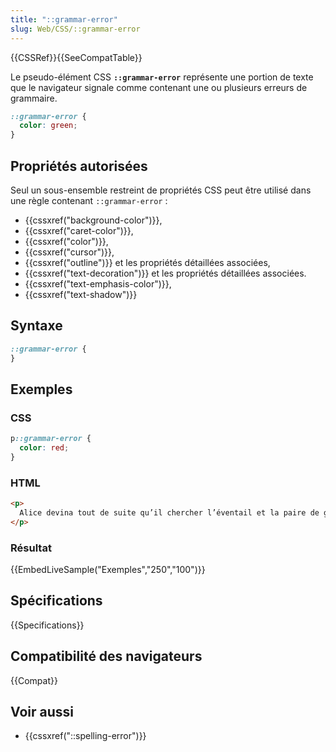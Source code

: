 ```yaml
---
title: "::grammar-error"
slug: Web/CSS/::grammar-error
---
```


{{CSSRef}}{{SeeCompatTable}}

Le pseudo-élément CSS **`::grammar-error`** représente une portion de texte que le navigateur signale comme contenant une ou plusieurs erreurs de grammaire.

```css
::grammar-error {
  color: green;
}
```

## Propriétés autorisées

Seul un sous-ensemble restreint de propriétés CSS peut être utilisé dans une règle contenant `::grammar-error` :

- {{cssxref("background-color")}},
- {{cssxref("caret-color")}},
- {{cssxref("color")}},
- {{cssxref("cursor")}},
- {{cssxref("outline")}} et les propriétés détaillées associées,
- {{cssxref("text-decoration")}} et les propriétés détaillées associées.
- {{cssxref("text-emphasis-color")}},
- {{cssxref("text-shadow")}}

## Syntaxe

```css
::grammar-error {
}
```

## Exemples

### CSS

```css
p::grammar-error {
  color: red;
}
```

### HTML

```html
<p>
  Alice devina tout de suite qu’il chercher l’éventail et la paire de gants.
</p>
```

### Résultat

{{EmbedLiveSample("Exemples","250","100")}}

## Spécifications

{{Specifications}}

## Compatibilité des navigateurs

{{Compat}}

## Voir aussi

- {{cssxref("::spelling-error")}}
